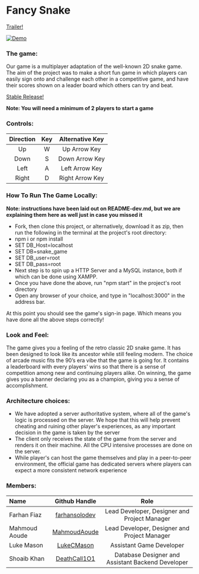 # Fancy Snake

[Trailer!](https://youtu.be/46E2y9QZu5w)

[![Demo](https://i.imgur.com/R3WkhuK.gif)](https://www.youtube.com/watch?v=46E2y9QZu5w "Check out our trailer :)")

### The game:

Our game is a multiplayer adaptation of the well-known 2D snake game. The aim of the project was to make a short fun game in which players can easily sign onto and challenge each other in a competitive game, and have their scores shown on a leader board which others can try and beat.

[Stable Release!](https://fancy-snake-game.herokuapp.com)

**Note: You will need a minimum of 2 players to start a game**

### Controls:

| Direction | Key | Alternative Key |
| :-------: | :-: | :-------------: |
|    Up     |  W  |  Up Arrow Key   |
|   Down    |  S  | Down Arrow Key  |
|   Left    |  A  | Left Arrow Key  |
|   Right   |  D  | Right Arrow Key |

### How To Run The Game Locally:

**Note: instructions have been laid out on README-dev.md, but we are explaining them here as well just in case you missed it**

-   Fork, then clone this project, or alternatively, download it as zip, then run the following in the terminal at the project's root directory:
-   npm i or npm install
-   SET DB_Host=localhost
-   SET DB=snake_game
-   SET DB_user=root
-   SET DB_pass=root
-   Next step is to spin up a HTTP Server and a MySQL instance, both if which can be done using XAMPP.
-   Once you have done the above, run "npm start" in the project's root directory
-   Open any browser of your choice, and type in "localhost:3000" in the address bar.

At this point you should see the game's sign-in page. Which means you have done all the above steps correctly!

### Look and Feel:

The game gives you a feeling of the retro classic 2D snake game. It has been designed to look like its ancestor while still feeling modern. The choice of arcade music fits the 90’s era vibe that the game is going for. It contains a leaderboard with every players' wins so that there is a sense of competition among new and continuing players alike. On winning, the game gives you a banner declaring you as a champion, giving you a sense of accomplishment.

### Architecture choices:

-   We have adopted a server authoritative system, where all of the game's logic is processed on the server. We hope that this will help prevent cheating and ruining other player's experiences, as any important decision in the game is taken by the server
-   The client only receives the state of the game from the server and renders it on their machine. All the CPU intensive processes are done
    on the server.
-   While player's can host the game themselves and play in a peer-to-peer environment, the official game has dedicated servers where players can expect a more consistent network experience

### Members:

| Name          | Github Handle |                       Role                        |
| :------------ | :---------: | :-----------------------------------------------: |
| Farhan Fiaz   |    [farhansolodev](https://github.com/farhansolodev)     |        Lead Developer, Designer and Project Manager         |
| Mahmoud Aoude |    [MahmoudAoude](https://github.com/MahmoudAoude)       |        Lead Developer, Designer and Project Manager         |
| Luke Mason    |    [LukeCMason](https://github.com/LukeCMason)           |             Assistant Game Developer              |
| Shoaib Khan   |    [DeathCall1O1](https://github.com/DeathCall1O1)       | Database Designer and Assistant Backend Developer |

